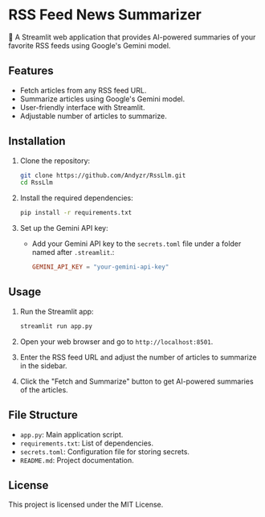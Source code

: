 # RSS Feed News Summarizer

📰 A Streamlit web application that provides AI-powered summaries of your favorite RSS feeds using Google's Gemini model.

## Features

- Fetch articles from any RSS feed URL.
- Summarize articles using Google's Gemini model.
- User-friendly interface with Streamlit.
- Adjustable number of articles to summarize.

## Installation

1. Clone the repository:
    ```sh
    git clone https://github.com/Andyzr/RssLlm.git
    cd RssLlm
    ```

2. Install the required dependencies:
    ```sh
    pip install -r requirements.txt
    ```

3. Set up the Gemini API key:
    - Add your Gemini API key to the `secrets.toml` file under a folder named after `.streamlit`.:
        ```toml
        GEMINI_API_KEY = "your-gemini-api-key"
        ```

## Usage

1. Run the Streamlit app:
    ```sh
    streamlit run app.py
    ```

2. Open your web browser and go to `http://localhost:8501`.

3. Enter the RSS feed URL and adjust the number of articles to summarize in the sidebar.

4. Click the "Fetch and Summarize" button to get AI-powered summaries of the articles.

## File Structure

- `app.py`: Main application script.
- `requirements.txt`: List of dependencies.
- `secrets.toml`: Configuration file for storing secrets.
- `README.md`: Project documentation.

## License

This project is licensed under the MIT License.